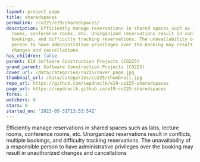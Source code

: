 ```yaml
---
layout: project_page
title: sharedspaces
permalink: /co225/e19/sharedspaces/
description: Efficiently manage reservations in shared spaces such as labs, lecture
  rooms, conference rooms, etc. Unorganized reservations result in conflicts, multiple
  bookings, and difficulty tracking reservations. The unavailability of a responsible
  person to have administrative privileges over the booking may result in unauthorized
  changes and cancellations
has_children: false
parent: E19 Software Construction Projects (CO225)
grand_parent: Software Construction Projects (CO225)
cover_url: /data/categories/co225/cover_page.jpg
thumbnail_url: /data/categories/co225/thumbnail.jpg
repo_url: https://github.com/cepdnaclk/e19-co225-sharedspaces
page_url: https://cepdnaclk.github.io/e19-co225-sharedspaces
forks: 2
watchers: 0
stars: 0
started_on: '2023-05-31T13:53:54Z'
---
```


Efficiently manage reservations in shared spaces such as labs, lecture rooms, conference rooms, etc. Unorganized reservations result in conflicts, multiple bookings, and difficulty tracking reservations. The unavailability of a responsible person to have administrative privileges over the booking may result in unauthorized changes and cancellations